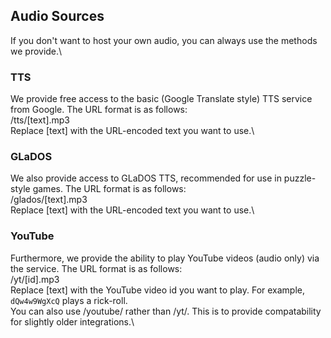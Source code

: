 ## Audio Sources
If you don't want to host your own audio, you can always use the methods we provide.\
### TTS
We provide free access to the basic (Google Translate style) TTS service from Google. The URL format is as follows:\
/tts/[text].mp3\
Replace [text] with the URL-encoded text you want to use.\
### GLaDOS
We also provide access to GLaDOS TTS, recommended for use in puzzle-style games. The URL format is as follows:\
/glados/[text].mp3\
Replace [text] with the URL-encoded text you want to use.\
### YouTube
Furthermore, we provide the ability to play YouTube videos (audio only) via the service. The URL format is as follows:\
/yt/[id].mp3\
Replace [text] with the YouTube video id you want to play. For example, `dQw4w9WgXcQ` plays a rick-roll.\
You can also use /youtube/ rather than /yt/. This is to provide compatability for slightly older integrations.\
